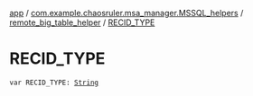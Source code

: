 [app](../../index.md) / [com.example.chaosruler.msa_manager.MSSQL_helpers](../index.md) / [remote_big_table_helper](index.md) / [RECID_TYPE](.)

# RECID_TYPE

`var RECID_TYPE: `[`String`](https://kotlinlang.org/api/latest/jvm/stdlib/kotlin/-string/index.html)